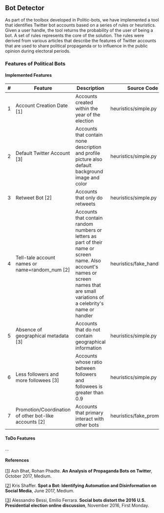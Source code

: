 ## Bot Detector

As part of the toolbox developed in Politic-bots, we have implemented a tool that identifies Twitter bot accounts based 
on a series of rules or heuristics. Given a user handle, the tool returns the probability of the user of being a bot. A 
set of rules represents the core of the solution. The rules were derived from various articles that describe the
features of Twitter accounts that are used to share political propaganda or to influence in the public opinion
during electoral periods.

### Features of Political Bots

#### Implemented Features

| # | Feature                                               | Description                                                                                                                                                                           | Source Code                 | Documentation                                                                              |
|---|-------------------------------------------------------|---------------------------------------------------------------------------------------------------------------------------------------------------------------------------------------|-----------------------------|--------------------------------------------------------------------------------------------|
| 1 | Account Creation Date [1]                             | Accounts created within the year of the election                                                                                                                                      | heuristics/simple.py        |                                                                                            |
| 2 | Default Twitter Account [3]                           | Accounts that contain none description and profile picture also default background image and color                                                                                    | heuristics/simple.py        |                                                                                            |
| 3 | Retweet Bot [2]                                       | Accounts that only do retweets                                                                                                                                                        | heuristics/simple.py        |                                                                                            |
| 4 | Tell-tale account names or name+random_num [2]        | Accounts that contain random numbers or letters as part of their name or screen name. Also account's names or screen names that are small variations of a celebrity's name or handler | heuristics/fake_handlers.py | [Fake Handler](https://github.com/ParticipaPY/politic-bots/wiki/Heuristic:-Fake-Handler)   |
| 5 | Absence of geographical metadata [3]                  | Accounts that do not contain geographical information                                                                                                                                 | heuristics/simple.py        |                                                                                            |
| 6 | Less followers and more followees [3]                 | Accounts whose ratio between followers and followees is greater than 0.9                                                                                                              | heuristics/simple.py        |                                                                                            |
| 7 | Promotion/Coordination of other bot-like accounts [2] | Accounts that primary interact with other bots                                                                                                                                        | heuristics/fake_promoter.py | [Fake Promoter](https://github.com/ParticipaPY/politic-bots/wiki/Heuristic:-Fake-Promoter) |

#### ToDo Features

...

#### References

[[1](https://medium.com/@robhat/an-analysis-of-propaganda-bots-on-twitter-7b7ec57256ae)] 
Ash Bhat, Rohan Phadte. **An Analysis of Propaganda Bots on Twitter**, October 2017, Medium.

[[2](https://medium.com/data-for-democracy/spot-a-bot-identifying-automation-and-disinformation-on-social-media-2966ad93a203)]
Kris Shaffer. **Spot a Bot: Identifying Automation and Disinformation on Social Media**, June 2017, Medium.

[[3](http://journals.uic.edu/ojs/index.php/fm/article/view/7090/5653)] 
Alessandro Bessi, Emilio Ferrara. **Social bots distort the 2016 U.S. Presidential election online discussion**, 
November 2016, First Monday.  

 

